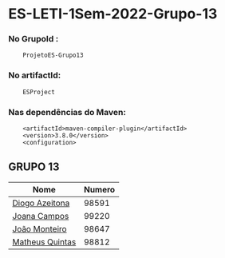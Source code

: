 # ES-LETI-1Sem-2022-Grupo-13

### No GrupoId :
        ProjetoES-Grupo13 
### No artifactId:
        ESProject 

### Nas dependências do Maven:   
        <artifactId>maven-compiler-plugin</artifactId>
        <version>3.8.0</version>
        <configuration>

## GRUPO 13

| Nome | Numero | 
| ---- | ---- | 
| [Diogo Azeitona](https://github.com/dfsaa1iscte) | 98591 |
| [Joana Campos](https://github.com/joanaiscte) | 99220 | 
| [João Monteiro](https://github.com/joaoiscte)  | 98647 | 
| [Matheus Quintas](https://github.com/matheusiscte) | 98812 |


 
